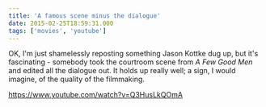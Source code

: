 ```yaml
---
title: 'A famous scene minus the dialogue'
date: 2015-02-25T18:59:31.000
tags: ['movies', 'youtube']
---
```


OK, I'm just shamelessly reposting something Jason Kottke dug up, but it's fascinating - somebody took the courtroom scene from _A Few Good Men_ and edited all the dialogue out. It holds up really well; a sign, I would imagine, of the quality of the filmmaking.

https://www.youtube.com/watch?v=Q3HusLkQOmA
